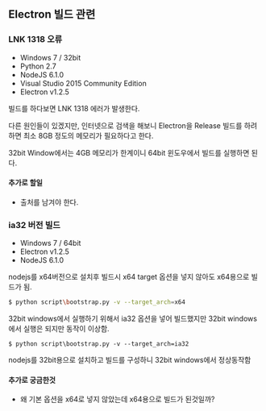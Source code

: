## Electron 빌드 관련

### LNK 1318 오류

- Windows 7 / 32bit
- Python 2.7
- NodeJS 6.1.0
- Visual Studio 2015 Community Edition
- Electron v1.2.5


빌드를 하다보면 LNK 1318 에러가 발생한다.

다른 원인들이 있겠지만, 인터넷으로 검색을 해보니 Electron을 Release 빌드를 하려하면 최소 8GB 정도의 메모리가 필요하다고 한다.

32bit Window에서는 4GB 메모리가 한계이니 64bit 윈도우에서 빌드를 실행하면 된다.

#### 추가로 할일
- 출처를 남겨야 한다.


### ia32 버전 빌드

- Windows 7 / 64bit
- Electron v1.2.5
- NodeJS 6.1.0

nodejs를 x64버전으로 설치후 빌드시 x64 target 옵션을 넣지 않아도 x64용으로 빌드가 됨.
```sh
$ python script\bootstrap.py -v --target_arch=x64
```

32bit windows에서 실행하기 위해서 ia32 옵션을 넣어 빌드했지만 32bit windows에서
실행은 되지만 동작이 이상함.

```
$ python script\bootstrap.py -v --target_arch=ia32
```

nodejs를 32bit용으로 설치하고 빌드를 구성하니 32bit windows에서 정상동작함

#### 추가로 궁금한것
- 왜 기본 옵션을 x64로 넣지 않았는데 x64용으로 빌드가 된것일까?
